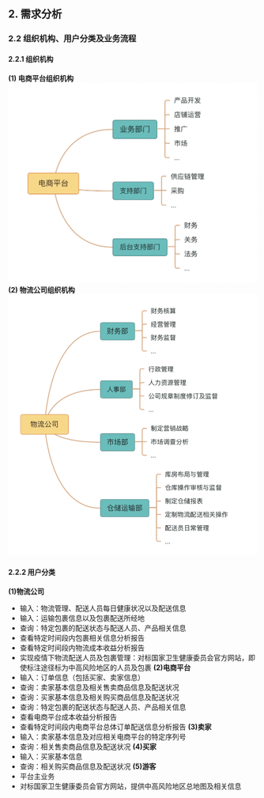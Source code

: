 ## 2. 需求分析

### 2.2 组织机构、用户分类及业务流程

#### 2.2.1 组织机构
**(1) 电商平台组织机构**
![image](https://github.com/ShupeiLi/database-project/blob/master/gallery/e-cormmerce_organization.png)
**(2) 物流公司组织机构**
![image](https://github.com/ShupeiLi/database-project/blob/master/gallery/logistics_organization.png)

#### 2.2.2 用户分类
**(1)物流公司**
* 输入：物流管理、配送人员每日健康状况以及配送信息
* 输入：运输包裹信息以及包裹配送所经地
* 查询：特定包裹的配送状态与配送人员、产品相关信息
* 查看特定时间段内包裹相关信息分析报告
* 查看特定时间段内物流成本收益分析报告
* 实现疫情下物流配送人员及包裹管理：对标国家卫生健康委员会官方网站，即使标注途径标为中高风险地区的人员及包裹
**(2)电商平台**
* 输入：订单信息（包括买家、卖家信息）
* 查询：卖家基本信息及相关售卖商品信息及配送状况
* 查询：买家基本信息及相关购买商品信息及配送状况
* 查询：特定包裹的配送状态与配送人员、产品相关信息
* 查看电商平台成本收益分析报告
* 查看特定时间段内电商平台总体订单配送信息分析报告
**(3)卖家**
* 输入：卖家基本信息及对应相关电商平台的特定序列号
* 查询：相关售卖商品信息及配送状况
**(4)买家**
* 输入：买家基本信息
* 查询：相关购买商品信息及配送状况
**(5)游客**
* 平台主业务
* 对标国家卫生健康委员会官方网站，提供中高风险地区总地图及相关信息
